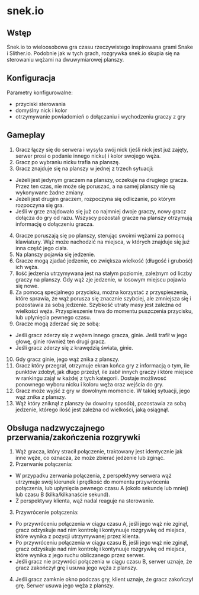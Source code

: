 # snek.io

## Wstęp
Snek.io to wieloosobowa gra czasu rzeczywistego inspirowana grami Snake i Slither.io. Podobnie jak w tych grach, rozgrywka snek.io skupia się na sterowaniu wężami na dwuwymiarowej planszy.

## Konfiguracja
Parametry konfigurowalne:
- przyciski sterowania
- domyślny nick i kolor
- otrzymywanie powiadomień o dołączaniu i wychodzeniu graczy z gry

## Gameplay
1. Gracz łączy się do serwera i wysyła swój nick (jeśli nick jest już zajęty, serwer prosi o podanie innego nicku) i kolor swojego węża.
2. Gracz po wybraniu nicku trafia na planszę.
3. Gracz znajduje się na planszy w jednej z trzech sytuacji:
- Jeżeli jest jedynym graczem na planszy, oczekuje na drugiego gracza. Przez ten czas, nie może się poruszać, a na samej planszy nie są wykonywane żadne zmiany.
- Jeżeli jest drugim graczem, rozpoczyna się odliczanie, po którym rozpoczyna się gra.
- Jeśli w grze znajdowało się już co najmniej dwoje graczy, nowy gracz dołącza do gry od razu. Wszyscy pozostali gracze na planszy otrzymują informację o dołączeniu gracza.
4. Gracze poruszają się po planszy, sterując swoimi wężami za pomocą klawiatury. Wąż może nachodzić na miejsca, w których znajduje się już inna część jego ciała.
5. Na planszy pojawia się jedzenie.
6. Gracze mogą zjadać jedzenie, co zwiększa wielkość (długość i grubość) ich węża.
7. Ilość jedzenia utrzymywana jest na stałym poziomie, zależnym od liczby graczy na planszy. Gdy wąż zje jedzenie, w losowym miejscu pojawia się nowe.
8. Za pomocą specjalnego przycisku, można korzystać z przyspieszenia, które sprawia, że wąż porusza się znacznie szybciej, ale zmniejsza się i pozostawia za sobą jedzenie. Szybkość utraty masy jest zależna od wielkości węża. Przyspieszenie trwa do momentu puszczenia przycisku, lub upłynięcia pewnego czasu.
9. Gracze mogą zderzać się ze sobą:
- Jeśli gracz zderzy się z wężem innego gracza, ginie. Jeśli trafił w jego głowę, ginie również ten drugi gracz.
- Jeśli gracz zderzy się z krawędzią świata, ginie.
10. Gdy gracz ginie, jego wąż znika z planszy.
11. Gracz który przegrał, otrzymuje ekran końca gry z informacją o tym, ile punktów zdobył, jak długo przeżył, ile zabił innych graczy i które miejsce w rankingu zajął w każdej z tych kategorii. Dostaje możliwosć ponownego wyboru nicku i koloru węża oraz wejścia do gry.
12. Gracz może wyjść z gry w dowolnym momencie. W takiej sytuacji, jego wąż znika z planszy.
13. Wąż który zniknął z planszy (w dowolny sposób), pozostawia za sobą jedzenie, którego ilość jest zależna od wielkości, jaką osiągnął.

## Obsługa nadzwyczajnego przerwania/zakończenia rozgrywki
1. Wąż gracza, który stracił połączenie, traktowany jest identycznie jak inne węże, co oznacza, że może zbierać jedzenie lub zginąć.
2. Przerwanie połączenia:
- W przypadku zerwania połączenia, z perspektywy serwera wąż utrzymuje swój kierunek i prędkość do momentu przywrócenia połączenia, lub upłynięcia pewnego czasu A (około sekundę lub mniej) lub czasu B (kilka/kilkanaście sekund).
- Z perspektywy klienta, wąż nadal reaguje na sterowanie.
3. Przywrócenie połączenia:
- Po przywróceniu połączenia w ciągu czasu A, jeśli jego wąż nie zginął, gracz odzyskuje nad nim kontrolę i kontynuuje rozgrywkę od miejsca, które wynika z pozycji utrzymywanej przez klienta.
- Po przywróceniu połączenia w ciągu czasu B, jeśli jego wąż nie zginął, gracz odzyskuje nad nim kontrolę i kontynuuje rozgrywkę od miejsca, które wynika z jego ruchu obliczanego przez serwer.
- Jeśli gracz nie przywróci połączenia w ciągu czasu B, serwer uznaje, że gracz zakończył grę i usuwa jego węża z planszy.
4. Jeśli gracz zamknie okno podczas gry, klient uznaje, że gracz zakończył grę. Serwer usuwa jego węża z planszy.